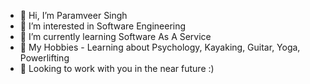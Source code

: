- 👋 Hi, I’m Paramveer Singh
- 👀 I’m interested in Software Engineering
- 🌱 I’m currently learning Software As A Service
- 🌱 My Hobbies - Learning about Psychology, Kayaking, Guitar, Yoga, Powerlifting
- 👀 Looking to work with you in the near future :) 
<!---
paul1204/paul1204 is a ✨ special ✨ repository because its `README.md` (this file) appears on your GitHub profile.
You can click the Preview link to take a look at your changes.
--->
